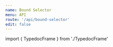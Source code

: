 ```yaml
---
name: Bound Selector
menu: API
route: '/api/bound-selector'
edit: false
---
```


import { TypedocFrame } from './TypedocFrame'

<TypedocFrame
  title="Bound Selector"
  route="modules/_createboundselector_"
/>
